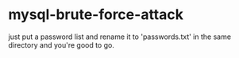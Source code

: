 # mysql-brute-force-attack
just put a password list and rename it to 'passwords.txt' in the same directory and you're good to go.
